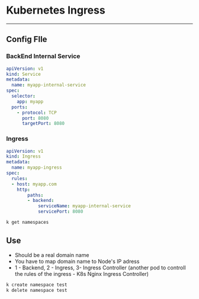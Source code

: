 # Kubernetes Ingress

---

## Config FIle

### BackEnd Internal Service

```yaml
apiVersion: v1
kind: Service
metadata:
  name: myapp-internal-service 
spec:
  selector:
    app: myapp
  ports:
    - protocol: TCP
      port: 8080
      targetPort: 8080
```

### Ingress

```yaml
apiVersion: v1
kind: Ingress
metadata:
  name: myapp-ingress 
spec:
  rules:
  - host: myapp.com
    http:
        paths:
        - backend:
            serviceName: myapp-internal-service
            servicePort: 8080
```

```bash
k get namespaces
```

## Use

* Should be a real domain name
* You have to map domain name to Node's IP adress
* 1 - Backend, 2 - Ingress, 3- Ingress Controller (another pod to controll the rules of the ingress - K8s Nginx Ingress Controller)

```bash
k create namespace test
k delete namespace test
```
